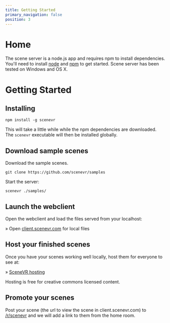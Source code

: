 ```yaml
---
title: Getting Started
primary_navigation: false
position: 3
---
```


# Home

The scene server is a node.js app and requires npm to install dependencies. You'll need to install [node](//nodejs.org) and [npm](//npmjs.org) to get started. Scene server has been tested on Windows and OS X.

# Getting Started 

## Installing

    npm install -g scenevr

This will take a little while while the npm dependencies are downloaded. The `scenevr` executable will then be installed globally.

## Download sample scenes

Download the sample scenes.

    git clone https://github.com/scenevr/samples

Start the server:

    scenevr ./samples/

## Launch the webclient

Open the webclient and load the files served from your localhost:

&raquo; Open [client.scenevr.com](http://client.scenevr.com/?connect=localhost:8080/index.xml) for local files

## Host your finished scenes

Once you have your scenes working well locally, host them for everyone to see at:

&raquo; [SceneVR hosting](//scenevr.hosting)

Hosting is free for creative commons licensed content.

## Promote your scenes

Post your scene (the url to view the scene in client.scenevr.com) to [/r/scenevr](//reddit.com/r/scenevr) and we will add a link to them from the home room.